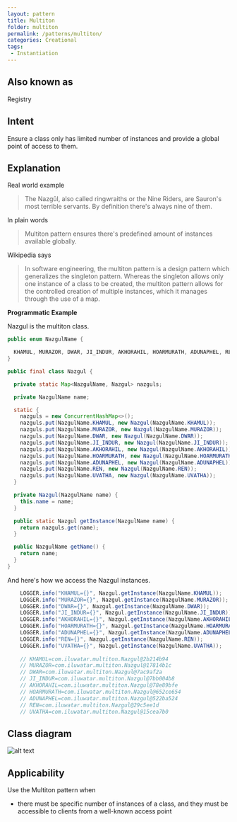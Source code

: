 ```yaml
---
layout: pattern
title: Multiton
folder: multiton
permalink: /patterns/multiton/
categories: Creational
tags:
 - Instantiation
---
```


## Also known as
Registry

## Intent
Ensure a class only has limited number of instances and provide a global point of access to them.

## Explanation

Real world example

> The Nazgûl, also called ringwraiths or the Nine Riders, are Sauron's most terrible servants. By definition there's always nine of them.           

In plain words

> Multiton pattern ensures there's predefined amount of instances available globally.   

Wikipedia says

> In software engineering, the multiton pattern is a design pattern which generalizes the singleton pattern. Whereas the singleton allows only one instance of a class to be created, the multiton pattern allows for the controlled creation of multiple instances, which it manages through the use of a map.

**Programmatic Example**

Nazgul is the multiton class.

```java
public enum NazgulName {

  KHAMUL, MURAZOR, DWAR, JI_INDUR, AKHORAHIL, HOARMURATH, ADUNAPHEL, REN, UVATHA;
}

public final class Nazgul {

  private static Map<NazgulName, Nazgul> nazguls;

  private NazgulName name;

  static {
    nazguls = new ConcurrentHashMap<>();
    nazguls.put(NazgulName.KHAMUL, new Nazgul(NazgulName.KHAMUL));
    nazguls.put(NazgulName.MURAZOR, new Nazgul(NazgulName.MURAZOR));
    nazguls.put(NazgulName.DWAR, new Nazgul(NazgulName.DWAR));
    nazguls.put(NazgulName.JI_INDUR, new Nazgul(NazgulName.JI_INDUR));
    nazguls.put(NazgulName.AKHORAHIL, new Nazgul(NazgulName.AKHORAHIL));
    nazguls.put(NazgulName.HOARMURATH, new Nazgul(NazgulName.HOARMURATH));
    nazguls.put(NazgulName.ADUNAPHEL, new Nazgul(NazgulName.ADUNAPHEL));
    nazguls.put(NazgulName.REN, new Nazgul(NazgulName.REN));
    nazguls.put(NazgulName.UVATHA, new Nazgul(NazgulName.UVATHA));
  }

  private Nazgul(NazgulName name) {
    this.name = name;
  }

  public static Nazgul getInstance(NazgulName name) {
    return nazguls.get(name);
  }

  public NazgulName getName() {
    return name;
  }
}
```

And here's how we access the Nazgul instances.

```java
    LOGGER.info("KHAMUL={}", Nazgul.getInstance(NazgulName.KHAMUL));
    LOGGER.info("MURAZOR={}", Nazgul.getInstance(NazgulName.MURAZOR));
    LOGGER.info("DWAR={}", Nazgul.getInstance(NazgulName.DWAR));
    LOGGER.info("JI_INDUR={}", Nazgul.getInstance(NazgulName.JI_INDUR));
    LOGGER.info("AKHORAHIL={}", Nazgul.getInstance(NazgulName.AKHORAHIL));
    LOGGER.info("HOARMURATH={}", Nazgul.getInstance(NazgulName.HOARMURATH));
    LOGGER.info("ADUNAPHEL={}", Nazgul.getInstance(NazgulName.ADUNAPHEL));
    LOGGER.info("REN={}", Nazgul.getInstance(NazgulName.REN));
    LOGGER.info("UVATHA={}", Nazgul.getInstance(NazgulName.UVATHA));
    
    // KHAMUL=com.iluwatar.multiton.Nazgul@2b214b94
    // MURAZOR=com.iluwatar.multiton.Nazgul@17814b1c
    // DWAR=com.iluwatar.multiton.Nazgul@7ac9af2a
    // JI_INDUR=com.iluwatar.multiton.Nazgul@7bb004b8
    // AKHORAHIL=com.iluwatar.multiton.Nazgul@78e89bfe
    // HOARMURATH=com.iluwatar.multiton.Nazgul@652ce654
    // ADUNAPHEL=com.iluwatar.multiton.Nazgul@522ba524
    // REN=com.iluwatar.multiton.Nazgul@29c5ee1d
    // UVATHA=com.iluwatar.multiton.Nazgul@15cea7b0
```

## Class diagram
![alt text](./etc/multiton.png "Multiton")

## Applicability
Use the Multiton pattern when

* there must be specific number of instances of a class, and they must be accessible to clients from a well-known access point
